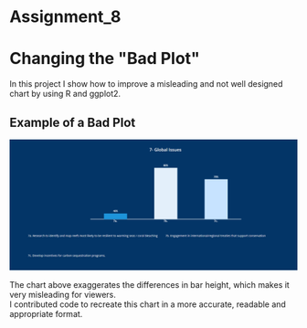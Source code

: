 # Assignment_8

# Changing the "Bad Plot"

In this project I show how to improve a misleading and not well designed chart by using R and ggplot2.

## Example of a Bad Plot

![Example of bad plotting](bad_plot.png)

The chart above exaggerates the differences in bar height, which makes it very misleading for viewers.  
I contributed code to recreate this chart in a more accurate, readable and appropriate format.


